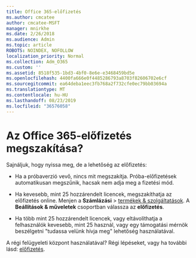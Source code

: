 ```yaml
---
title: Office 365-előfizetés
ms.author: cmcatee
author: cmcatee-MSFT
manager: mnirkhe
ms.date: 2/26/2018
ms.audience: Admin
ms.topic: article
ROBOTS: NOINDEX, NOFOLLOW
localization_priority: Normal
ms.collection: Adm_O365
ms.custom: ''
ms.assetid: 8518f535-1bd3-4bf0-8e6e-e3468459bd5e
ms.openlocfilehash: 4400fa666e0f4485286793a8703f82606702e6cf
ms.sourcegitcommit: ea64deba1eec3fb768a2f732cfe0ec79bb03694a
ms.translationtype: MT
ms.contentlocale: hu-HU
ms.lasthandoff: 08/23/2019
ms.locfileid: "36576058"
---
```

# <a name="cancelling-your-office-365-subscription"></a>Az Office 365-előfizetés megszakítása?

Sajnáljuk, hogy nyissa meg, de a lehetőség az előfizetés:
  
- Ha a próbaverzió vevő, nincs mit megszakítja. Próba-előfizetések automatikusan megszűnik, hacsak nem adja meg a fizetési mód.

- Ha kevesebb, mint 25 hozzárendelt licencek, megszakíthatja az előfizetés online. Menjen a **Számlázási** \> [termékek & szolgáltatások](https://go.microsoft.com/fwlink/p/?linkid=842054). A **Beállítások & műveletek** csoportban válassza az **előfizetés**.

- Ha több mint 25 hozzárendelt licencek, vagy eltávolíthatja a felhasználók kevesebb, mint 25 használ, vagy egy támogatási mérnök beszélgetni "tudassa velünk hívja meg" lehetőség használatával.

A régi felügyeleti központ használatával? Régi lépéseket, vagy ha további lásd: [előfizetés](https://docs.microsoft.com/office365/admin/subscriptions-and-billing/cancel-your-subscription).
